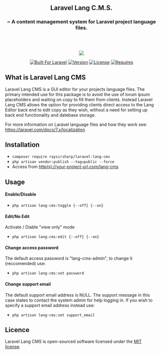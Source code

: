<h2 align="center">Laravel Lang C.M.S.</h2>
<h3 align="center">~ A content management system for Laravel project language files.</h3>
<br><br>
<p align="center"><img src="https://raw.githubusercontent.com/raysirsharp/img-storage/master/lang-cms-header.png"></p>
<p align="center">
<a target="_blank" href="https://laravel.com/"><img src="https://img.shields.io/badge/Built%20For-Laravel-orange" alt="Built For Laravel"></a>
<a target="_blank" href="https://packagist.org/packages/raysirsharp/laravel-lang-cms"><img src="https://img.shields.io/badge/Current%20Version-0.1.1-blue" alt="Version"></a>
<a target="_blank" href="https://packagist.org/packages/raysirsharp/laravel-lang-cms"><img src="https://img.shields.io/badge/License-MIT-green" alt="License"></a>
<a target="_blank" href="https://laravel.com/"><img src="https://img.shields.io/badge/Requires-Laravel%20%5E7.0-red" alt="Requires"></a>
</p>

## What is Laravel Lang CMS

Laravel Lang CMS is a GUI editor for your projects language files. The primary intended use for this package is to avoid the use of lorum ipsum placeholders and waiting on copy to fill them from clients. Instead  Laravel Lang CMS allows the option for providing clients direct access to the Lang Editor back end to edit copy as they wish, without a need for setting up back end functionality and datebase storage.

For more information on Laravel language files and how they work see: <a href="https://laravel.com/docs/7.x/localization">https://laravel.com/docs/7.x/localization</a>

## Installation
- `composer require raysirsharp/laravel-lang-cms`
- `php artisan vendor:publish --tag=public --force`
- Access from <a href="https://github.com/raysirsharp/laravel-lang-cms">http(s)://your-project-url.com/lang-cms</a>

## Usage

#### Enable/Disable
- `php artisan lang-cms:toggle {--off} {--on}`

#### Edit/No Edit
Activate / Diable "view only" mode 
- `php artisan lang-cms:edit {--off} {--on}`

#### Change access password
The default access password is "lang-cms-admin", to change it (reccomended) use:
- `php artisan lang-cms:set password`

#### Change support email
The default support email address is NULL. The support message in this case states to contact the system admin for help logging in. If you wish to specify a support email address instead use:
- `php artisan lang-cms:set support_email`

## Licence
Laravel Lang CMS is open-sourced software licensed under the [MIT license](LICENSE.md).

